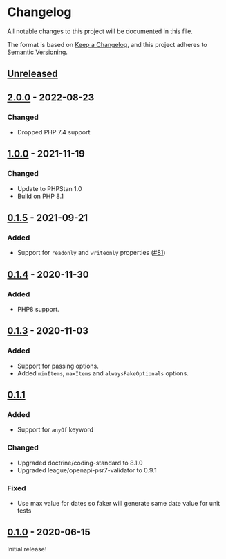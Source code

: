 # Changelog

All notable changes to this project will be documented in this file.

The format is based on [Keep a Changelog](https://keepachangelog.com/en/1.0.0/), and this project adheres to [Semantic Versioning](https://semver.org/spec/v2.0.0.html).

## [Unreleased]

## [2.0.0] - 2022-08-23

### Changed
- Dropped PHP 7.4 support

## [1.0.0] - 2021-11-19

### Changed
- Update to PHPStan 1.0
- Build on PHP 8.1

## [0.1.5] - 2021-09-21

### Added
-  Support for `readonly` and `writeonly` properties ([#81](https://github.com/canvural/php-openapi-faker/pull/81))

## [0.1.4] - 2020-11-30

### Added
- PHP8 support.

## [0.1.3] - 2020-11-03

### Added
- Support for passing options.
- Added `minItems`, `maxItems` and `alwaysFakeOptionals` options.

## [0.1.1]
### Added
- Support for `anyOf` keyword 

### Changed
- Upgraded doctrine/coding-standard to 8.1.0
- Upgraded league/openapi-psr7-validator to 0.9.1

### Fixed
- Use max value for dates so faker will generate same date value for unit tests

## [0.1.0] - 2020-06-15

Initial release!

[Unreleased]: https://github.com/canvural/php-openapi-faker/compare/2.0.0...HEAD
[2.0.0]: https://github.com/canvural/php-openapi-faker/compare/1.0.0...2.0.0
[1.0.0]: https://github.com/canvural/php-openapi-faker/compare/0.1.5...1.0.0
[0.1.5]: https://github.com/canvural/php-openapi-faker/compare/0.1.4...0.1.5
[0.1.4]: https://github.com/canvural/php-openapi-faker/compare/0.1.3...0.1.4
[0.1.3]: https://github.com/canvural/php-openapi-faker/compare/0.1.2...0.1.3
[0.1.1]: https://github.com/canvural/php-openapi-faker/compare/0.1.0...0.1.1
[0.1.0]: https://github.com/canvural/php-openapi-faker/releases/tag/0.1.0
